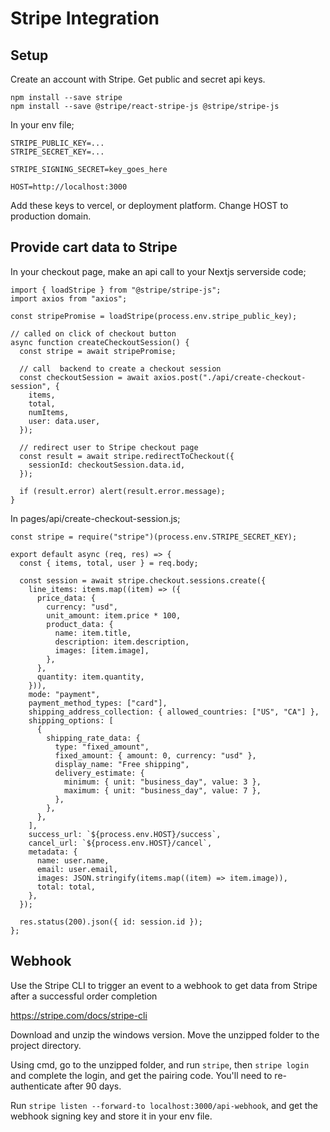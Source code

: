 # Stripe Integration

## Setup

Create an account with Stripe. Get public and secret api keys.

    npm install --save stripe
    npm install --save @stripe/react-stripe-js @stripe/stripe-js

In your env file;

    STRIPE_PUBLIC_KEY=...
    STRIPE_SECRET_KEY=...

    STRIPE_SIGNING_SECRET=key_goes_here

    HOST=http://localhost:3000

Add these keys to vercel, or deployment platform. Change HOST to production domain.  

## Provide cart data to Stripe

In your checkout page, make an api call to your Nextjs serverside code;

    import { loadStripe } from "@stripe/stripe-js";
    import axios from "axios";

    const stripePromise = loadStripe(process.env.stripe_public_key);

    // called on click of checkout button
    async function createCheckoutSession() {
      const stripe = await stripePromise;

      // call  backend to create a checkout session
      const checkoutSession = await axios.post("./api/create-checkout-session", {
        items,
        total,
        numItems,
        user: data.user,
      });

      // redirect user to Stripe checkout page
      const result = await stripe.redirectToCheckout({
        sessionId: checkoutSession.data.id,
      });

      if (result.error) alert(result.error.message);
    }

  In pages/api/create-checkout-session.js;

    const stripe = require("stripe")(process.env.STRIPE_SECRET_KEY);

    export default async (req, res) => {
      const { items, total, user } = req.body;

      const session = await stripe.checkout.sessions.create({
        line_items: items.map((item) => ({
          price_data: {
            currency: "usd",
            unit_amount: item.price * 100,
            product_data: {
              name: item.title,
              description: item.description,
              images: [item.image],
            },
          },
          quantity: item.quantity,
        })),
        mode: "payment",
        payment_method_types: ["card"],
        shipping_address_collection: { allowed_countries: ["US", "CA"] },
        shipping_options: [
          {
            shipping_rate_data: {
              type: "fixed_amount",
              fixed_amount: { amount: 0, currency: "usd" },
              display_name: "Free shipping",
              delivery_estimate: {
                minimum: { unit: "business_day", value: 3 },
                maximum: { unit: "business_day", value: 7 },
              },
            },
          },
        ],
        success_url: `${process.env.HOST}/success`,
        cancel_url: `${process.env.HOST}/cancel`,
        metadata: {
          name: user.name,
          email: user.email,
          images: JSON.stringify(items.map((item) => item.image)),
          total: total,
        },
      });

      res.status(200).json({ id: session.id });
    };


## Webhook

Use the Stripe CLI to trigger an event to a webhook to get data from Stripe after a successful order completion

https://stripe.com/docs/stripe-cli

Download and unzip the windows version. Move the unzipped folder to the project directory.

Using cmd, go to the unzipped folder, and run `stripe`, then `stripe login` and complete the login, and get the pairing code.
You'll need to re-authenticate after 90 days.

Run `stripe listen --forward-to localhost:3000/api-webhook`, and get the webhook signing key and store it in your env file.

